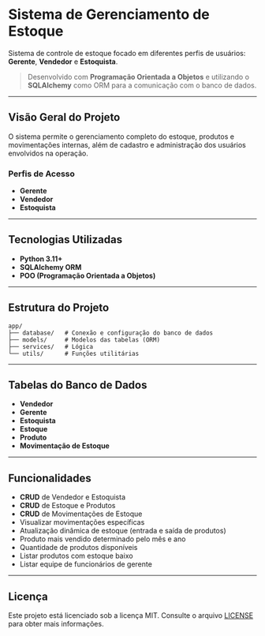 # Sistema de Gerenciamento de Estoque

Sistema de controle de estoque focado em diferentes perfis de usuários: **Gerente**, **Vendedor** e **Estoquista**.

> Desenvolvido com **Programação Orientada a Objetos** e utilizando o **SQLAlchemy** como ORM para a comunicação com o banco de dados.

---

## Visão Geral do Projeto

O sistema permite o gerenciamento completo do estoque, produtos e movimentações internas, além de cadastro e administração dos usuários envolvidos na operação.

### Perfis de Acesso
- **Gerente**
- **Vendedor**
- **Estoquista**

---

## Tecnologias Utilizadas
- **Python 3.11+**
- **SQLAlchemy ORM**
- **POO (Programação Orientada a Objetos)**

---

## Estrutura do Projeto
```
app/
├── database/   # Conexão e configuração do banco de dados
├── models/     # Modelos das tabelas (ORM)
├── services/   # Lógica 
└── utils/      # Funções utilitárias
```

---

## Tabelas do Banco de Dados
- **Vendedor**
- **Gerente**
- **Estoquista**
- **Estoque**
- **Produto**
- **Movimentação de Estoque**

---

## Funcionalidades
- **CRUD** de Vendedor e Estoquista
- **CRUD** de Estoque e Produtos
- **CRUD** de Movimentações de Estoque
- Visualizar movimentações específicas
- Atualização dinâmica de estoque (entrada e saída de produtos)
- Produto mais vendido determinado pelo mês e ano
- Quantidade de produtos disponíveis
- Listar produtos com estoque baixo
- Listar equipe de funcionários de gerente


---

## Licença
Este projeto está licenciado sob a licença MIT. Consulte o arquivo [LICENSE](LICENSE) para obter mais informações.
